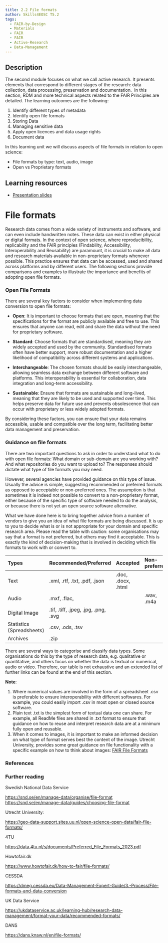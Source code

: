 ```yaml
---
title: 2.2 File formats
author: Skills4EOSC T5.2
tags:
  - FAIR-by-Design
  - Materials
  - FAIR
  - FAIR
  - Active-Research
  - Data-Management
---
```

## Description

The second module focuses on what we call active research. It presents elements that correspond to different stages of the research: data collection, data processing, preservation and documentation.  In this section, RDM and more technical aspects related to the FAIR Principles are detailed. The learning outcomes are the following:

1. Identify different types of metadata
2. Identify open file formats
3. Storing Data
4. Managing sensitive data
5. Apply open licences and data usage rights
6. Document data

In this learning unit we will discuss aspects of file formats in relation to open science:

- File formats by type: text, audio, image
- Open vs Proprietary formats

## Learning resources

- [Presentation slides](https://docs.google.com/presentation/d/1UIfo8wwc6lbFn9aeu0GkqHtExj0Wh_Sb/edit?usp=sharing&ouid=102604071504748959042&rtpof=true&sd=true)

# File formats

Research data comes from a wide variety of instruments and software, and can even include handwritten notes. These data can exist in either physical or digital formats. In the context of open science, where reproducibility, replicability and the FAIR principles (Findability, Accessibility, Interoperability and Reusability) are paramount, it is crucial to make all data and research materials available in non-proprietary formats whenever possible. This practice ensures that data can be accessed, used and shared across platforms and by different users. The following sections provide comparisons and examples to illustrate the importance and benefits of adopting open file formats.

### Open File Formats

There are several key factors to consider when implementing data conversion to open file formats:

- **Open**: It is important to choose formats that are open, meaning that the specifications for the format are publicly available and free to use. This ensures that anyone can read, edit and share the data without the need for proprietary software.

- **Standard**: Choose formats that are standardised, meaning they are widely accepted and used by the community. Standardised formats often have better support, more robust documentation and a higher likelihood of compatibility across different systems and applications.

- **Interchangeable**: The chosen formats should be easily interchangeable, allowing seamless data exchange between different software and platforms. This interoperability is essential for collaboration, data integration and long-term accessibility.

- **Sustainable**: Ensure that formats are sustainable and long-lived, meaning that they are likely to be used and supported over time. This helps preserve data for future use and prevents obsolescence that can occur with proprietary or less widely adopted formats. 

By considering these factors, you can ensure that your data remains accessible, usable and compatible over the long term, facilitating better data management and preservation.

### Guidance on file formats

There are two important questions to ask in order to understand what to do with open file formats: What domain or sub-domain are you working with? And what repositories do you want to upload to? The responses should dictate what type of file formats you may need. 

However, several agencies have provided guidance on this type of issue. Usually the advice is simple, suggesting recommended or preferred formats as opposed to acceptable or non-preferred ones. The assumption is that sometimes it is indeed not possible to convert to a non-proprietary format, either because of the specific type of software needed to do the analysis, or because there is not yet an open source software alternative. 

What we have done here is to bring together advice from a number of vendors to give you an idea of what file formats are being discussed. It is up to you to decide what is or is not appropriate for your domain and specific research area. Please read the table with caution: some organisations may say that a format is not preferred, but others may find it acceptable. This is exactly the kind of decision-making that is involved in deciding which file formats to work with or convert to. 

| Types                     | Recommended/Preferred                | Accepted           | Non-preferred |
| :------------------------ | :----------------------------------- | :----------------- | :------------ |
| Text                      | .xml, .rtf, .txt, .pdf, .json        | .doc, .docx, .html |               |
| Audio                     | .mxf, .flac,                         |                    | .wav, .m4a    |
| Digital Image             | .tif, .tiff, .jpeg, .jpg, .png, .svg |                    |               |
| Statistics (Spreadsheets) | .csv, .ods, .tsv                     |                    |               |
| Archives                  | .zip                                 |                    |               |

There are several ways to categorise and classify data types. Some organisations do this by the type of research data, e.g. qualitative or quantitative, and others focus on whether the data is textual or numerical, audio or video. Therefore, our table is not exhaustive and an extended list of further links can be found at the end of this section.

**Note**:

1. Where numerical values are involved in the form of a spreadsheet .csv is preferable to ensure interoperability with different softwares. For example, you could easily import .csv in most open or closed source software.
2. Plain text .txt is the simplest form of textual data one can share. For example, all ReadMe files are shared in .txt format to ensure that guidance on how to reuse and interpret research data are at a minimum fully open and reusable. 
3. When it comes to images, it is important to make an informed decision on what type of format serves best the content of the image. Utrecht University, provides some great guidance on file functionality with a specific example on how to think about images: [FAIR File Formats](https://geo-data-support.sites.uu.nl/open-science-open-data/fair-file-formats/)

### References


### Further reading

Swedish National Data Service

https://snd.se/en/manage-data/organise/file-format
https://snd.se/en/manage-data/guides/choosing-file-format

Utrecht University: 

https://geo-data-support.sites.uu.nl/open-science-open-data/fair-file-formats/

4TU 

https://data.4tu.nl/s/documents/Preferred_File_Formats_2023.pdf

Howtofair.dk

https://www.howtofair.dk/how-to-fair/file-formats/

CESSDA

https://dmeg.cessda.eu/Data-Management-Expert-Guide/3.-Process/File-formats-and-data-conversion

UK Data Service

https://ukdataservice.ac.uk/learning-hub/research-data-management/format-your-data/recommended-formats/

DANS

https://dans.knaw.nl/en/file-formats/